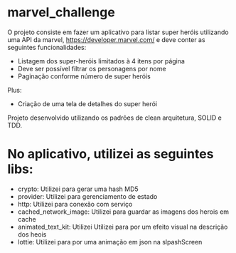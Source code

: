 # marvel_challenge

O projeto consiste em fazer um aplicativo para listar super heróis utilizando uma API da marvel, https://developer.marvel.com/ e deve conter as seguintes funcionalidades:

- Listagem dos super-heróis limitados à 4 itens por página
- Deve ser possível filtrar os personagens por nome
- Paginação conforme número de super heróis

Plus:
- Criação de uma tela de detalhes do super herói

Projeto desenvolvido utilizando os padrões de clean arquitetura, SOLID e TDD.

# No aplicativo, utilizei as seguintes libs:

- crypto: Utilizei para gerar uma hash MD5
- provider: Utilizei para gerenciamento de estado
- http: Utilizei para conexão com serviço
- cached_network_image: Utilizei para guardar as imagens dos herois em cache
- animated_text_kit: Utilizei Utilizei para por um efeito visual na descrição dos heois
- lottie: Utilizei para por uma animação em json na slpashScreen
